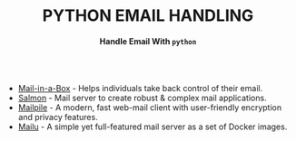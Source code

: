 <h1 align="center">PYTHON EMAIL HANDLING</h1>

<h4 align="center">Handle Email With <code>python</code></h4>


<br />
<br />


  - [Mail-in-a-Box](https://github.com/mail-in-a-box/mailinabox#mail-in-a-box) - Helps individuals take back control of their email.
  - [Salmon](https://github.com/moggers87/salmon#salmon---a-python-mail-server) - Mail server to create robust & complex mail applications.
  - [Mailpile](https://github.com/mailpile/Mailpile#welcome-to-mailpile) - A modern, fast web-mail client with user-friendly encryption and privacy features.
  - [Mailu](https://github.com/Mailu/Mailu) - A simple yet full-featured mail server as a set of Docker images.


<br />
<br />

